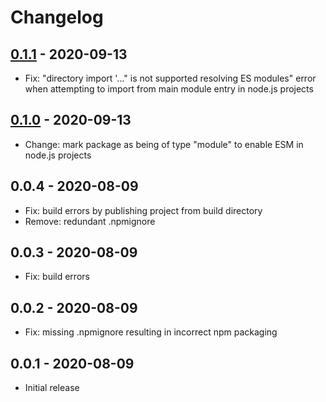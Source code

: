 # Changelog

## [0.1.1](https://github.com/cengels/potence/compare/0.1.0...0.1.1) - 2020-09-13

- Fix: "directory import '..." is not supported resolving ES modules" error when attempting to import from main module entry in node.js projects

## [0.1.0](https://github.com/cengels/potence/releases/tag/0.1.0) - 2020-09-13

- Change: mark package as being of type "module" to enable ESM in node.js projects

## 0.0.4 - 2020-08-09

- Fix: build errors by publishing project from build directory
- Remove: redundant .npmignore

## 0.0.3 - 2020-08-09

- Fix: build errors

## 0.0.2 - 2020-08-09

- Fix: missing .npmignore resulting in incorrect npm packaging

## 0.0.1 - 2020-08-09

- Initial release
